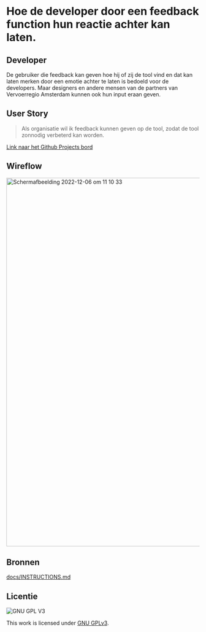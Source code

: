 # Hoe de developer door een feedback function hun reactie achter kan laten.
<!-- Geef je opdracht een titel en schrijf in één zin wat het is -->

## Developer
<!-- Het is duidelijk wie de gebruiker is -->
De gebruiker die feedback kan geven hoe hij of zij de tool vind en dat kan laten merken door een emotie achter te laten is bedoeld voor de developers. Maar designers en andere mensen van de partners van Vervoerregio Amsterdam kunnen ook hun input eraan geven.

## User Story
<!-- Er is een User Story geschreven van de interactie -->
> Als organisatie wil ik feedback kunnen geven op de tool, zodat de tool zonnodig verbeterd kan worden.

[Link naar het Github Projects bord](https://github.com/fdnd-agency/vervoerregio-amsterdam/issues/6)

## Wireflow
<!-- Toon de wireflow -->
<img width="960" alt="Schermafbeelding 2022-12-06 om 11 10 33" src="https://user-images.githubusercontent.com/89298385/205882493-be58ca42-5792-4571-97c8-00b6b0b3a10f.png">

## Bronnen
[docs/INSTRUCTIONS.md](docs/INSTRUCTIONS.md)
 

## Licentie

![GNU GPL V3](https://www.gnu.org/graphics/gplv3-127x51.png)

This work is licensed under [GNU GPLv3](./LICENSE).
